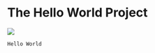 # The Hello World Project

<a href="https://github.com/H4K3R13/readme-typing-svg"><img src="https://readme-typing-svg.herokuapp.com/?lines=;Self-taught%20;Always%20learning%20new%20things&font=Fira%20Code&center=true&width=440&height=45&color=f75c7e&vCenter=true&size=22"></a>

```bash
Hello World
```

